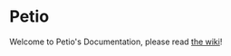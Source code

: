 # Petio

Welcome to Petio's Documentation, please read [the wiki](https://github.com/petio-team/petio-docs/wiki)!
